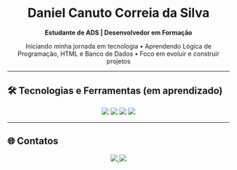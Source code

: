 <h1 align="center"> Daniel Canuto Correia da Silva</h1>
<p align="center">
  <strong>Estudante de ADS | Desenvolvedor em Formação</strong>
</p>

<p align="center">
   Iniciando minha jornada em tecnologia •  Aprendendo Lógica de Programação, HTML e Banco de Dados •  Foco em evoluir e construir projetos
</p>

---

## 🛠️ Tecnologias e Ferramentas (em aprendizado)
<p align="center">
  <img src="https://img.shields.io/badge/HTML5-E34F26?style=for-the-badge&logo=html5&logoColor=white"/>
  <img src="https://img.shields.io/badge/CSS3-1572B6?style=for-the-badge&logo=css3&logoColor=white"/>
  <img src="https://img.shields.io/badge/Git-F05032?style=for-the-badge&logo=git&logoColor=white"/>
  <img src="https://img.shields.io/badge/GitHub-181717?style=for-the-badge&logo=github&logoColor=white"/>
</p>

---

## 🌐 Contatos
<p align="center">
  <a href=https://www.linkedin.com/in/daniel-canuto-correia-da-silva-abb77a2bb/>
    <img src="https://img.shields.io/badge/LinkedIn-0077B5?style=for-the-badge&logo=linkedin&logoColor=white"/>
  </a>
  <a href=correiadaniel179@gmail.com>
    <img src="https://img.shields.io/badge/Gmail-D14836?style=for-the-badge&logo=gmail&logoColor=white"/>
  </a>
</p>


           
